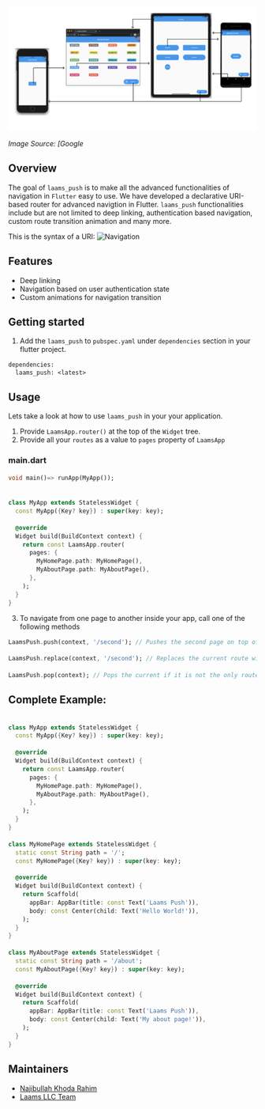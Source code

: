 ![Navigation](https://github.com/laams/laams_push/blob/dev/assets/navigator.png?raw=true)

*Image Source: [Google*

## Overview

The goal of `laams_push` is to make all the advanced functionalities of navigation in `Flutter` easy to use. We have developed a declarative URI-based router for advanced navigtion in Flutter. `laams_push` functionalities include but are not limited to deep linking, authentication based navigation, custom route transition animation and many more. 

This is the syntax of a URI: 
![Navigation](https://upload.wikimedia.org/wikipedia/commons/thumb/d/d6/URI_syntax_diagram.svg/1068px-URI_syntax_diagram.svg.png)

## Features

- Deep linking
- Navigation based on user authentication state
- Custom animations for navigation transition


## Getting started

1. Add the `laams_push` to `pubspec.yaml` under `dependencies` section in your flutter project.

```
dependencies:
  laams_push: <latest>
```

## Usage

Lets take a look at how to use `laams_push` in your your application. 

1. Provide `LaamsApp.router()` at the top of the `Widget` tree. 
2. Provide all your `routes` as a value to `pages` property of `LaamsApp`

### main.dart

```dart
void main()=> runApp(MyApp());


class MyApp extends StatelessWidget {
  const MyApp({Key? key}) : super(key: key);

  @override
  Widget build(BuildContext context) {
    return const LaamsApp.router(
      pages: {
        MyHomePage.path: MyHomePage(),
        MyAboutPage.path: MyAboutPage(),
      },
    );
  }
}
```
3. To navigate from one page to another inside your app, call one of the following methods

```dart
LaamsPush.push(context, '/second'); // Pushes the second page on top of the current route

LaamsPush.replace(context, '/second'); // Replaces the current route with /second

LaamsPush.pop(context); // Pops the current if it is not the only route in the stack
```
## Complete Example: 

```dart

class MyApp extends StatelessWidget {
  const MyApp({Key? key}) : super(key: key);

  @override
  Widget build(BuildContext context) {
    return const LaamsApp.router(
      pages: {
        MyHomePage.path: MyHomePage(),
        MyAboutPage.path: MyAboutPage(),
      },
    );
  }
}

class MyHomePage extends StatelessWidget {
  static const String path = '/';
  const MyHomePage({Key? key}) : super(key: key);

  @override
  Widget build(BuildContext context) {
    return Scaffold(
      appBar: AppBar(title: const Text('Laams Push')),
      body: const Center(child: Text('Hello World!')),
    );
  }
}

class MyAboutPage extends StatelessWidget {
  static const String path = '/about';
  const MyAboutPage({Key? key}) : super(key: key);

  @override
  Widget build(BuildContext context) {
    return Scaffold(
      appBar: AppBar(title: const Text('Laams Push')),
      body: const Center(child: Text('My about page!')),
    );
  }
}
```

## Maintainers

- [Najibullah Khoda Rahim](https://github.com/najibkr)
- [Laams LLC Team](https://github.com/laams)


